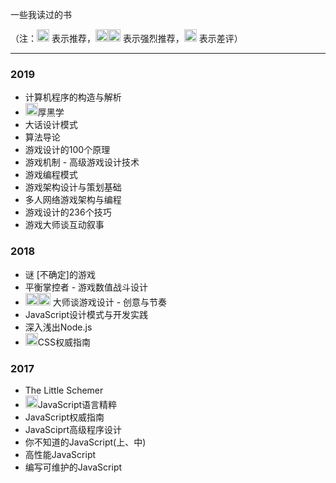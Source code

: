 一些我读过的书

（注：<img src="https://github.githubassets.com/images/icons/emoji/unicode/1f44d.png" width=20px; height=20px;> 表示推荐，<img src="https://github.githubassets.com/images/icons/emoji/unicode/1f44d.png" width=20px; height=20px;><img src="https://github.githubassets.com/images/icons/emoji/unicode/1f44d.png" width=20px; height=20px;> 表示强烈推荐，<img src="https://github.githubassets.com/images/icons/emoji/unicode/274c.png" width=20px; height=20px;> 表示差评）

<hr>

### 2019
* 计算机程序的构造与解析
* <img src="https://github.githubassets.com/images/icons/emoji/unicode/1f44d.png" width=20px; height=20px;>厚黑学
* 大话设计模式
* 算法导论
* 游戏设计的100个原理
* 游戏机制 - 高级游戏设计技术
* 游戏编程模式
* 游戏架构设计与策划基础
* 多人网络游戏架构与编程 
* 游戏设计的236个技巧
* 游戏大师谈互动叙事

### 2018
* 谜 [不确定]的游戏
* 平衡掌控者 - 游戏数值战斗设计
* <img src="https://github.githubassets.com/images/icons/emoji/unicode/1f44d.png" width=20px; height=20px;><img src="https://github.githubassets.com/images/icons/emoji/unicode/1f44d.png" width=20px; height=20px;> 大师谈游戏设计 - 创意与节奏
* JavaScript设计模式与开发实践
* 深入浅出Node.js
* <img src="https://github.githubassets.com/images/icons/emoji/unicode/274c.png" width=20px; height=20px;>CSS权威指南

### 2017
* The Little Schemer
* <img src="https://github.githubassets.com/images/icons/emoji/unicode/1f44d.png" width=20px; height=20px;>JavaScript语言精粹
* JavaScript权威指南
* JavaSciprt高级程序设计
* 你不知道的JavaScript(上、中)
* 高性能JavaScript
* 编写可维护的JavaScript
